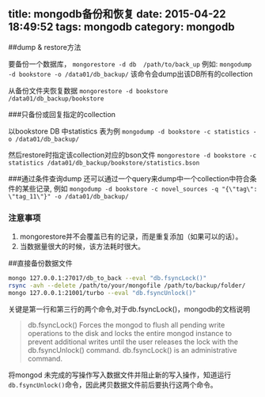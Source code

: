 title: mongodb备份和恢复
date: 2015-04-22 18:49:52
tags: mongodb
category: mongodb
---


##dump & restore方法

要备份一个数据库，
`mongorestore -d db  /path/to/back_up`
例如:
`mongodump -d bookstore -o /data01/db_backup/`
该命令会dump出该DB所有的collection

从备份文件夹恢复数据
`mongorestore -d bookstore  /data01/db_backup/bookstore`

###只备份或回复指定的collection

以bookstore DB 中statistics 表为例
`mongodump -d bookstore -c statistics -o /data01/db_backup/`

然后restore时指定该collection对应的bson文件
`mongorestore -d bookstore -c statistics /data01/db_backup/bookstore/statistics.bson`

###通过条件查询dump
还可以通过一个query来dump中一个collection中符合条件的某些记录, 例如
`mongodump -d bookstore -c novel_sources -q "{\"tag\": \"tag_11\"}" -o /data01/db_backup/`

### 注意事项
1. mongorestore并不会覆盖已有的记录，而是重复添加（如果可以的话）。
2. 当数据量很大的时候，该方法耗时很大。

##直接备份数据文件

```bash
mongo 127.0.0.1:27017/db_to_back --eval "db.fsyncLock()"
rsync -avh --delete /path/to/your/mongofile /path/to/backup/folder/
mongo 127.0.0.1:21001/turbo --eval "db.fsyncUnlock()"
```
关键是第一行和第三行的两个命令,对于db.fsyncLock()，mongodb的文档说明

> db.fsyncLock()
Forces the mongod to flush all pending write operations to the disk and locks the entire mongod instance to prevent additional writes until the user releases the lock with the db.fsyncUnlock() command. db.fsyncLock() is an administrative command.


将mongod 未完成的写操作写入数据文件并阻止新的写入操作，知道运行`db.fsyncUnlock()`命令，因此拷贝数据文件前后要执行这两个命令。

